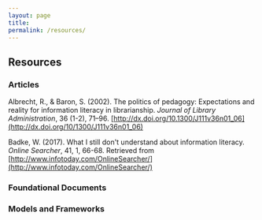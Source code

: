 ```yaml
---
layout: page
title: 
permalink: /resources/
---
```


## Resources

### Articles

Albrecht, R., & Baron, S. (2002). The politics of pedagogy: Expectations and reality for information literacy in librarianship. *Journal of Library Administration*, 36 (1-2), 71–96. [http://dx.doi.org/10.1300/J111v36n01_06](http://dx.doi.org/10/1300/J111v36n01_06)

Badke, W. (2017). What I still don't understand about information literacy. *Online Searcher*, 41, 1, 66-68. Retrieved from [http://www.infotoday.com/OnlineSearcher/](http://www.infotoday.com/OnlineSearcher/) 


### Foundational Documents

### Models and Frameworks
